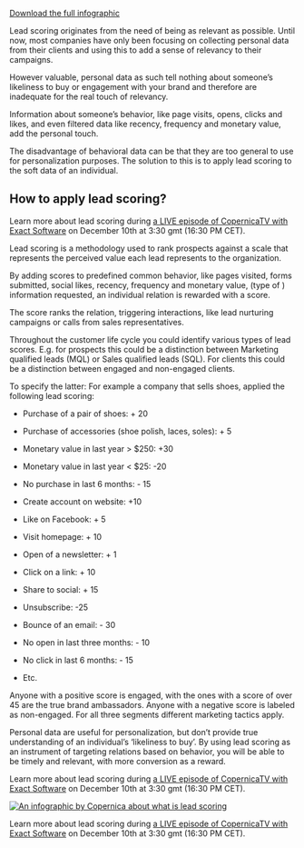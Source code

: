 [Download the full
infographic](../images/What-is-lead-scoring-Copernica.png "What is lead scoring")

Lead scoring originates from the need of being as relevant as possible.
Until now, most companies have only been focusing on collecting personal
data from their clients and using this to add a sense of relevancy to
their campaigns.

However valuable, personal data as such tell nothing about someone’s
likeliness to buy or engagement with your brand and therefore are
inadequate for the real touch of relevancy.

Information about someone’s behavior, like page visits, opens, clicks
and likes, and even filtered data like recency, frequency and monetary
value, add the personal touch.

The disadvantage of behavioral data can be that they are too general to
use for personalization purposes. The solution to this is to apply lead
scoring to the soft data of an individual.

How to apply lead scoring?
--------------------------

Learn more about lead scoring during [a LIVE episode of CopernicaTV with
Exact
Software](https://www.copernica.com/en/blog/copernicatv-lead-scoring-in-b2b-case-exact-software-dec-10th-at-3-30-pm-gmt-16-30-cet "Exact webinar lead scoring")
on December 10th at 3:30 gmt (16:30 PM CET).

Lead scoring is a methodology used to rank prospects against a scale
that represents the perceived value each lead represents to the
organization.

By adding scores to predefined common behavior, like pages visited,
forms submitted, social likes, recency, frequency and monetary value,
(type of ) information requested, an individual relation is rewarded
with a score.

The score ranks the relation, triggering interactions, like lead
nurturing campaigns or calls from sales representatives.

Throughout the customer life cycle you could identify various types of
lead scores. E.g. for prospects this could be a distinction between
Marketing qualified leads (MQL) or Sales qualified leads (SQL). For
clients this could be a distinction between engaged and non-engaged
clients.

To specify the latter: For example a company that sells shoes, applied
the following lead scoring:

-   Purchase of a pair of shoes: + 20
-   Purchase of accessories (shoe polish, laces, soles): + 5
-   Monetary value in last year \> \$250: +30
-   Monetary value in last year \< \$25: -20
-   No purchase in last 6 months: - 15
-   Create account on website: +10

-   Like on Facebook: + 5
-   Visit homepage: + 10
-   Open of a newsletter: + 1
-   Click on a link: + 10
-   Share to social: + 15
-   Unsubscribe: -25
-   Bounce of an email: - 30
-   No open in last three months: - 10
-   No click in last 6 months: - 15
-   Etc.

Anyone with a positive score is engaged, with the ones with a score of
over 45 are the true brand ambassadors. Anyone with a negative score is
labeled as non-engaged. For all three segments different marketing
tactics apply.

Personal data are useful for personalization, but don’t provide true
understanding of an individual’s ‘likeliness to buy’. By using lead
scoring as an instrument of targeting relations based on behavior, you
will be able to be timely and relevant, with more conversion as a
reward.

Learn more about lead scoring during [a LIVE episode of CopernicaTV with
Exact
Software](https://www.copernica.com/en/blog/copernicatv-lead-scoring-in-b2b-case-exact-software-dec-10th-at-3-30-pm-gmt-16-30-cet "Exact webinar lead scoring")
on December 10th at 3:30 gmt (16:30 PM CET).

[![An infographic by Copernica about what is lead
scoring](../images/What-is-lead-scoring-Copernica.png "What is leadscoring")](./What-is-lead-scoring-Copernica.png "What is lead scoring")

Learn more about lead scoring during [a LIVE episode of CopernicaTV with
Exact
Software](https://www.copernica.com/en/blog/copernicatv-lead-scoring-in-b2b-case-exact-software-dec-10th-at-3-30-pm-gmt-16-30-cet "Exact webinar lead scoring")
on December 10th at 3:30 gmt (16:30 PM CET).
